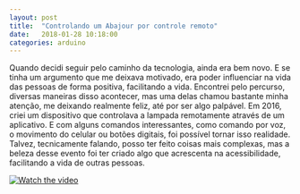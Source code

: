 ```yaml
---
layout: post
title:  "Controlando um Abajour por controle remoto"
date:   2018-01-28 10:18:00
categories: arduino
---
```

Quando decidi seguir pelo caminho da tecnologia, ainda era bem novo. E se tinha um argumento que me deixava motivado, era poder influenciar na vida das pessoas de forma positiva, facilitando a vida. Encontrei pelo percurso, diversas maneiras disso acontecer, mas uma delas chamou bastante minha atenção, me deixando realmente feliz, até por ser algo palpável. Em 2016, criei um dispositivo que controlava a lampada remotamente através de um aplicativo. E com alguns comandos interessantes, como comando por voz, o movimento do celular ou botões digitais, foi possível tornar isso realidade. Talvez, tecnicamente  falando, posso ter feito coisas mais complexas, mas a beleza desse evento foi ter criado algo que acrescenta na acessibilidade, facilitando a vida de outras pessoas.

[![Watch the video](https://i.imgur.com/vKb2F1B.png)](https://www.youtube.com/watch?v=onJnizn3CgM)



